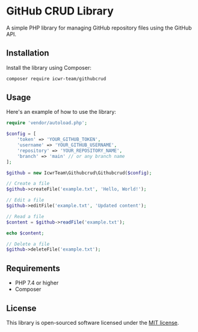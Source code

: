 # GitHub CRUD Library

A simple PHP library for managing GitHub repository files using the GitHub API.

## Installation

Install the library using Composer:

```bash
composer require icwr-team/githubcrud
```

## Usage

Here's an example of how to use the library:

```php
require 'vendor/autoload.php';

$config = [
    'token' => 'YOUR_GITHUB_TOKEN',
    'username' => 'YOUR_GITHUB_USERNAME',
    'repository' => 'YOUR_REPOSITORY_NAME',
    'branch' => 'main' // or any branch name
];

$github = new IcwrTeam\Githubcrud\Githubcrud($config);

// Create a file
$github->createFile('example.txt', 'Hello, World!');

// Edit a file
$github->editFile('example.txt', 'Updated content');

// Read a file
$content = $github->readFile('example.txt');

echo $content;

// Delete a file
$github->deleteFile('example.txt');
```

## Requirements

- PHP 7.4 or higher
- Composer

## License

This library is open-sourced software licensed under the [MIT license](LICENSE).
